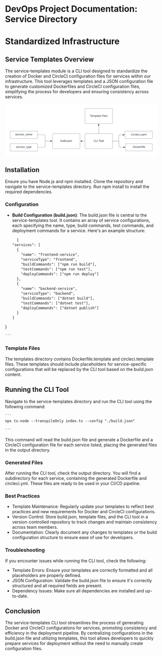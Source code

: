 # DevOps Project Documentation: Service Directory

# Standardized Infrastructure

## **Service Templates Overview**

The service-templates module is a CLI tool designed to standardize the creation of Docker and CircleCI configuration files for services within our infrastructure. This tool leverages templates and a JSON configuration file to generate customized Dockerfiles and CircleCI configuration files, simplifying the process for developers and ensuring consistency across services.

![Diagram Photo](https://github.com/skudsi490/Standardized-Infrastructure-DevOps/blob/main/service-templates/diagram.png)

## **Installation**

Ensure you have Node.js and npm installed. Clone the repository and navigate to the service-templates directory. Run npm install to install the required dependencies.

### **Configuration**

- **Build Configuration (build.json)**: The build.json file is central to the service-templates tool. It contains an array of service configurations, each specifying the name, type, build commands, test commands, and deployment commands for a service. Here's an example structure:

  ```
    {
  "services": [
    {
      "name": "frontend-service",
      "serviceType": "frontend",
      "buildCommands": ["npm run build"],
      "testCommands": ["npm run test"],
      "deployCommands": ["npm run deploy"]
    },
    {
      "name": "backend-service",
      "serviceType": "backend",
      "buildCommands": ["dotnet build"],
      "testCommands": ["dotnet test"],
      "deployCommands": ["dotnet publish"]
    }
  ]
}

    
    ```

### **Template Files**

The templates directory contains Dockerfile.template and circleci.template files. These templates should include placeholders for service-specific configurations that will be replaced by the CLI tool based on the build.json content.

## **Running the CLI Tool**

Navigate to the service-templates directory and run the CLI tool using the following command:

    ```
    npx ts-node --transpileOnly index.ts --config "./build.json"
    
    ```

This command will read the build.json file and generate a Dockerfile and a CircleCI configuration file for each service listed, placing the generated files in the output directory.

### **Generated Files**

After running the CLI tool, check the output directory. You will find a subdirectory for each service, containing the generated Dockerfile and circleci.yml. These files are ready to be used in your CI/CD pipeline.

### **Best Practices**

- Template Maintenance: Regularly update your templates to reflect best practices and new requirements for Docker and CircleCI configurations.
- Version Control: Store build.json, template files, and the CLI tool in a version-controlled repository to track changes and maintain consistency across team members.
- Documentation: Clearly document any changes to templates or the build configuration structure to ensure ease of use for developers.

### **Troubleshooting**

If you encounter issues while running the CLI tool, check the following:

- Template Errors: Ensure your templates are correctly formatted and all placeholders are properly defined.
- JSON Configuration: Validate the build.json file to ensure it's correctly structured and all required fields are present.
- Dependency Issues: Make sure all dependencies are installed and up-to-date.

## **Conclusion**

The service-templates CLI tool streamlines the process of generating Docker and CircleCI configurations for services, promoting consistency and efficiency in the deployment pipeline. By centralizing configurations in the build.json file and utilizing templates, this tool allows developers to quickly prepare services for deployment without the need to manually create configuration files.